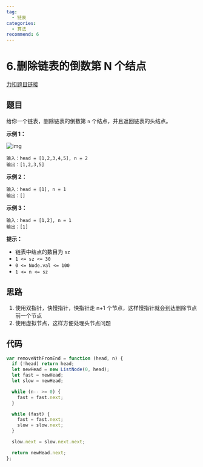 ```yaml
---
tag:
  - 链表
categories:
  - 算法
recommend: 6
---
```


# 6.删除链表的倒数第 N 个结点

[力扣题目链接](https://leetcode.cn/problems/remove-nth-node-from-end-of-list/)

## 题目

给你一个链表，删除链表的倒数第 `n` 个结点，并且返回链表的头结点。

**示例 1：**

![img](https://assets.leetcode.com/uploads/2020/10/03/remove_ex1.jpg)

```
输入：head = [1,2,3,4,5], n = 2
输出：[1,2,3,5]
```

**示例 2：**

```
输入：head = [1], n = 1
输出：[]
```

**示例 3：**

```
输入：head = [1,2], n = 1
输出：[1]
```

**提示：**

- 链表中结点的数目为 `sz`
- `1 <= sz <= 30`
- `0 <= Node.val <= 100`
- `1 <= n <= sz`

## 思路

1. 使用双指针，快慢指针，快指针走 n+1 个节点，这样慢指针就会到达删除节点前一个节点
2. 使用虚拟节点，这样方便处理头节点问题

## 代码

```js
var removeNthFromEnd = function (head, n) {
  if (!head) return head;
  let newHead = new ListNode(0, head);
  let fast = newHead;
  let slow = newHead;

  while (n-- >= 0) {
    fast = fast.next;
  }

  while (fast) {
    fast = fast.next;
    slow = slow.next;
  }

  slow.next = slow.next.next;

  return newHead.next;
};
```
